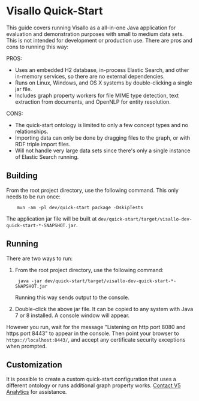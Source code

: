 # Visallo Quick-Start

This guide covers running Visallo as a all-in-one Java application for evaluation and demonstration purposes with small to medium data sets. This is not intended for development or production use. There are pros and cons to running this way:

PROS:
* Uses an embedded H2 database, in-process Elastic Search, and other in-memory services, so there are no external dependencies.
* Runs on Linux, Windows, and OS X systems by double-clicking a single jar file.
* Includes graph property workers for file MIME type detection, text extraction from documents, and OpenNLP for entity resolution.

CONS:
* The quick-start ontology is limited to only a few concept types and no relationships.
* Importing data can only be done by dragging files to the graph, or with RDF triple import files.
* Will not handle very large data sets since there's only a single instance of Elastic Search running.

## Building

From the root project directory, use the following command. This only needs to be run once:

        mvn -am -pl dev/quick-start package -DskipTests

The application jar file will be built at `dev/quick-start/target/visallo-dev-quick-start-*-SNAPSHOT.jar`.

## Running

There are two ways to run:

1. From the root project directory, use the following command:

        java -jar dev/quick-start/target/visallo-dev-quick-start-*-SNAPSHOT.jar

   Running this way sends output to the console.

2. Double-click the above jar file. It can be copied to any system with Java 7 or 8 installed. A console window will appear.

However you run, wait for the message "Listening on http port 8080 and https port 8443" to appear in the console. Then point your browser to `https://localhost:8443/`, and accept any certificate security exceptions when prompted.

## Customization

It is possible to create a custom quick-start configuration that uses a different ontology or runs additional graph property works. [Contact V5 Analytics](http://visallo.org/services) for assistance.
